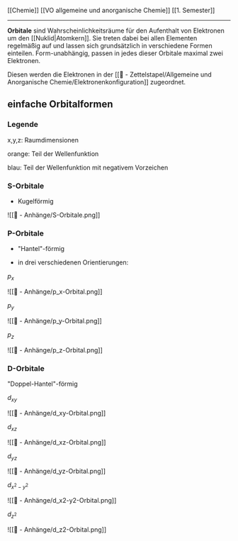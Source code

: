 [[Chemie]] [[VO allgemeine und anorganische Chemie]] [[1. Semester]]

---

**Orbitale** sind Wahrscheinlichkeitsräume für den Aufenthalt von Elektronen um den [[Nuklid|Atomkern]]. Sie treten dabei bei allen Elementen regelmäßig auf und lassen sich grundsätzlich in verschiedene Formen einteilen. Form-unabhängig, passen in jedes dieser Orbitale maximal zwei Elektronen.

Diesen werden die Elektronen in der [[📄 - Zettelstapel/Allgemeine und Anorganische Chemie/Elektronenkonfiguration]] zugeordnet.

## einfache Orbitalformen

### Legende

x,y,z: Raumdimensionen
 
orange: Teil der Wellenfunktion
 
blau: Teil der Wellenfunktion mit negativem Vorzeichen

### S-Orbitale

- Kugelförmig

![[📎 - Anhänge/S-Orbitale.png]]

### P-Orbitale

- "Hantel"-förmig

- in drei verschiedenen Orientierungen:

$p_x$

![[📎 - Anhänge/p_x-Orbital.png]]

$p_y$

![[📎 - Anhänge/p_y-Orbital.png]]

$p_z$

![[📎 - Anhänge/p_z-Orbital.png]]  

### D-Orbitale

"Doppel-Hantel"-förmig

$d_{xy}$

![[📎 - Anhänge/d_xy-Orbital.png]] 

$d_{xz}$

![[📎 - Anhänge/d_xz-Orbital.png]]  

$d_{yz}$

![[📎 - Anhänge/d_yz-Orbital.png]]  

$d_{x^2-y^2}$

![[📎 - Anhänge/d_x2-y2-Orbital.png]]  

$d_{z^2}$

![[📎 - Anhänge/d_z2-Orbital.png]]